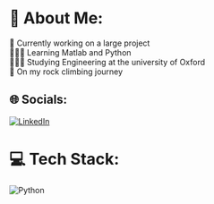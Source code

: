 # 💫 About Me:
🚀 Currently working on a large project<br>👨🏼‍🎓 Learning Matlab and Python<br>👨🏼‍💻 Studying Engineering at the university of Oxford<br>🧗 On my rock climbing journey


## 🌐 Socials:
[![LinkedIn](https://img.shields.io/badge/LinkedIn-%230077B5.svg?logo=linkedin&logoColor=white)](https://linkedin.com/in/https://www.linkedin.com/in/noé-trane-200bab194/) 

# 💻 Tech Stack:
![Python](https://img.shields.io/badge/python-3670A0?style=for-the-badge&logo=python&logoColor=ffdd54)


<!-- Proudly created with GPRM ( https://gprm.itsvg.in ) -->
